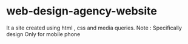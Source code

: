 # web-design-agency-website
It a site created using html  , css  and  media queries.
Note : Specifically design Only for mobile phone 
